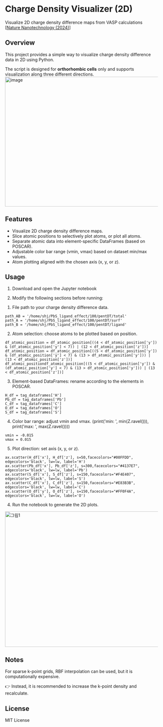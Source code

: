 # Charge Density Visualizer (2D)

Visualize 2D charge density difference maps from VASP calculations [[Nature Nanotechnology (2024)](https://www.nature.com/articles/s41565-024-01831-x)]

## Overview
This project provides a simple way to visualize charge density difference data in 2D using Python.

The script is designed for **orthorhombic cells** only and supports visualization along three different directions.
<img width="1545" height="428" alt="image" src="https://github.com/user-attachments/assets/69faa57a-6ab6-41a3-9b3e-bbc988cd99db" />


## Features
- Visualize 2D charge density difference maps.
- Slice atomic positions to selectively plot atoms, or plot all atoms.
- Separate atomic data into element-specific DataFrames (based on POSCAR).
- Adjustable color bar range (vmin, vmax) based on dataset min/max values.
- Atom plotting aligned with the chosen axis (x, y, or z).

## Usage
1. Download and open the Jupyter notebook

2. Modify the following sections before running:
  1) File path to your charge density difference data.
```
path_AB = '/home/shj/PbS_ligand_effect/100/pentDT/total' 
path_A = '/home/shj/PbS_ligand_effect/100/pentDT/surf' 
path_B = '/home/shj/PbS_ligand_effect/100/pentDT/ligand'
```

  2) Atom selection: choose atoms to be plotted based on position.
```
df_atomic_position = df_atomic_position[((4 < df_atomic_position['y']) & (df_atomic_position['y'] < 7)) | (12 < df_atomic_position['z'])]
df_atomic_position = df_atomic_position[((5 < df_atomic_position['y']) & (df_atomic_position['y'] < 7) & (13 > df_atomic_position['y'])) | (13 < df_atomic_position['z'])]
df_atomic_positiondf_atomic_position[((5 < df_atomic_position['y']) & (df_atomic_position['y'] < 7) & (13 > df_atomic_position['y'])) | (13 < df_atomic_position['z'])]
```

  3) Element-based DataFrames: rename according to the elements in POSCAR.
```
H_df = tag_dataframes['H']
Pb_df = tag_dataframes['Pb']
C_df = tag_dataframes['C']
O_df = tag_dataframes['O']
S_df = tag_dataframes['S']
```

  4) Color bar range: adjust vmin and vmax.
    (print('min: ', min(Z.ravel())), print('max: ', max(Z.ravel())))
```
vmin = -0.015
vmax = 0.015
```
 
  5) Plot direction: set axis (x, y, or z).
```
ax.scatter(H_df['x'], H_df['z'], s=50,facecolors="#00FFDD", edgecolors='black', lw=lw, label='H')
ax.scatter(Pb_df['x'], Pb_df['z'], s=300,facecolors="#4137E7", edgecolors='black', lw=lw, label='Pb')
ax.scatter(S_df['x'], S_df['z'], s=150,facecolors="#F4E407", edgecolors='black', lw=lw, label='S')
ax.scatter(C_df['x'], C_df['z'], s=150,facecolors="#E83B3B", edgecolors='black', lw=lw, label='C')
ax.scatter(O_df['y'], O_df['z'], s=150,facecolors="#FF0F4A", edgecolors='black', lw=lw, label='O')
```

4. Run the notebook to generate the 2D plots.
<img width="1139" height="447" alt="그림1" src="https://github.com/user-attachments/assets/d7af5837-4140-46ec-aecf-dbacd536f2fb" />


## Notes
For sparse k-point grids, RBF interpolation can be used, but it is computationally expensive.

👉 Instead, it is recommended to increase the k-point density and recalculate.

## License

MIT License

